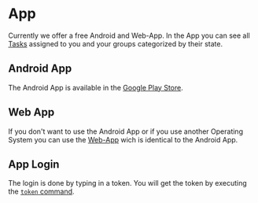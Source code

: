 # App

Currently we offer a free Android and Web-App. In the App you can see all [Tasks](tasks.md) assigned to you and your groups categorized by their state.

## Android App
The Android App is available in the [Google Play Store](https://play.google.com/store/apps/details?id=de.bnder.team_manager_bot_app).

## Web App
If you don't want to use the Android App or if you use another Operating System you can use the [Web-App](https://bnder.net/app) wich is identical to the Android App.

## App Login
The login is done by typing in a token. You will get the token by executing the [`token` command](all-commands.md#general-commands).